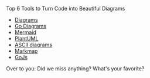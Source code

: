 Top 6 Tools to Turn Code into Beautiful Diagrams  
  
- [Diagrams](https://diagrams.mingrammer.com/)  
- [Go Diagrams]()  
- [Mermaid](https://mermaid.js.org/)  
- [PlantUML](https://plantuml.com/en-dark/)
- [ASCII diagrams](https://asciidiagrams.github.io/)  
- [Markmap](https://markmap.js.org/)  
- [GoJs](https://gojs.net/latest/)
  
Over to you: Did we miss anything? What's your favorite?
